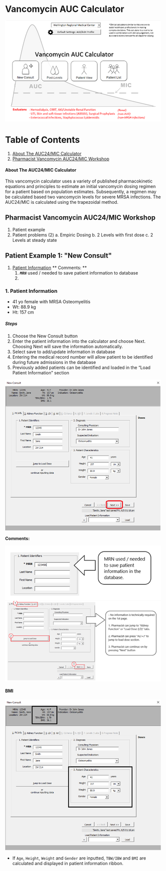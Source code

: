 # Vancomycin AUC Calculator

![](Images/LandingPage0.png)

# Table of Contents
1. [About The AUC24/MIC Calculator](#about) 
2. [Pharmacist Vancomycin AUC24/MIC Workshop](#workshop)

#### About The AUC24/MIC Calculator <a name="about"></a>

This vancomycin calculator uses a variety of published pharmacokinetic equations and principles to estimate an initial vancomycin dosing regimen for a patient based on population estimates. Subsequently, a regimen may be calculated based two vancomycin levels for severe MRSA infections. The AUC24/MIC is calculated using the trapezoidal method.

## Pharmacist Vancomycin AUC24/MIC Workshop <a name="workshop"></a>
1. Patient example
2. Patient problems (2)
	a. Empiric Dosing
	b. 2 Levels with first dose
	c. 2 Levels at steady state

## Patient Example 1: **"New Consult"**
1. [Patient Information](#ptinfo)
	** Comments: **
	1. ***`MRN`*** used / needed to save patient information to database
	2. 

### 1. Patient Information <a name=ptinfo></a>
* 41 yo female with MRSA Osteomyelitis
* Wt: 88.9 kg
* Ht: 157 cm

##### Steps

1. Choose the New Consult button
2. Enter the patient information into the calculator and choose Next. Choosing Next will save the information automatically.
3. Select save to add/update information in database 
4. Entering the medical record number will allow patient to be identified during future admissions in the database
5. Previously added patients can be identified and loaded in the “Load Patient Information” section

![](Images/ptinfo0.png)

**Comments:**
 
![](Images/ptinfo11.png)
![](Images/ptinfo2.png)

#### BMI

![](Images/ptinfo_bmi.png)

* If `Age`, `Height`, `Weight` and `Gender` are inputted, `TBW/IBW` and `BMI` are calculated and displayed in patient information ribbon.

	